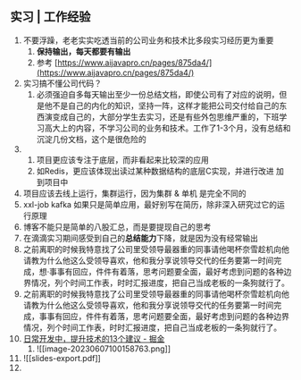 ## 实习 | 工作经验
1. 不要浮躁，老老实实吃透当前的公司业务和技术比多段实习经历更为重要
	1. **保持输出，每天都要有输出**
	2. 参考 [https://www.aijavapro.cn/pages/875da4/](https://www.aijavapro.cn/pages/875da4/)
2. 实习搞不懂公司代码？
	1. 必须强迫自多每天输出至少一份总结文档，即使公司有了对应的说明，但是他不是自己的内化的知识，坚持一阵，这样才能把公司交付给自己的东西演变成自己的，大部分学生去实习，还是有些外包思维严重的，下班学习高大上的内容，不学习公司的业务和技术。工作了1-3个月，没有总结和沉淀几份文档，这个是很危险的
3. 1. 项目更应该专注于底层，而非看起来比较深的应用
	1. 如Redis，更应该体现出读过某种数据结构的底层C实现，并进行改进 加到项目中
5. 项目应该去线上运行，集群运行，因为集群 & 单机 是完全不同的
6. xxl-job kafka 如果只是简单应用，最好别写在简历，除非深入研究过它的运行原理
7. 博客不能只是简单的八股汇总，而是要提现自己的思考
8. 在滴滴实习期间感受到自己的**总结能力**下降，就是因为没有经常输出
9. 之前离职的时候我特意找了公司里受领导最器重的同事请他喝杯奈雪趁机向他请教为什么他这么受领导喜欢，他和我分享说领导交代的任务要第一时间完成，想·事事有回应，件件有着落，思考问题要全面，最好考虑到问题的各种边界情况，列个时间工作表，时时汇报进度，把自己当成老板的一条狗就行了。
10. 之前离职的时候我特意找了公司里受领导最器重的同事请他喝杯奈雪趁机向他请教为什么他这么受领导喜欢，他和我分享说领导交代的任务要第一时间完成，事事有回应，件件有着落，思考问题要全面，最好考虑到问题的各种边界情况，列个时间工作表，时时汇报进度，把自己当成老板的一条狗就行了。
11. [日常开发中，提升技术的13个建议 - 掘金](https://juejin.cn/post/7233782463078826021)
	1. ![[image-20230607100158763.png]]
12. ![[slides-export.pdf]]
13. 


